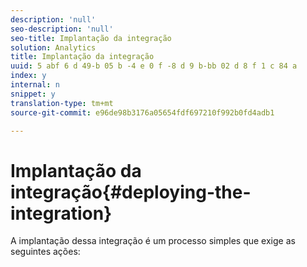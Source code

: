 ```yaml
---
description: 'null'
seo-description: 'null'
seo-title: Implantação da integração
solution: Analytics
title: Implantação da integração
uuid: 5 abf 6 d 49-b 05 b -4 e 0 f -8 d 9 b-bb 02 d 8 f 1 c 84 a
index: y
internal: n
snippet: y
translation-type: tm+mt
source-git-commit: e96de98b3176a05654fdf697210f992b0fd4adb1

---
```



# Implantação da integração{#deploying-the-integration}

A implantação dessa integração é um processo simples que exige as seguintes ações:
